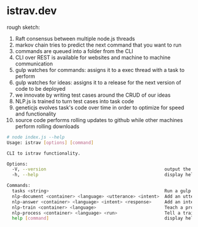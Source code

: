 istrav.dev
========

rough sketch:
1. Raft consensus between multiple node.js threads
2. markov chain tries to predict the next command that you want to run
3. commands are queued into a folder from the CLI
4. CLI over REST is available for websites and machine to machine communication
5. gulp watches for commands: assigns it to a exec thread with a task to perform
6. gulp watches for ideas: assigns it to a release for the next version of code to be deployed
7. we innovate by writing test cases around the CRUD of our ideas
8. NLP.js is trained to turn test cases into task code
9. geneticjs evolves task's code over time in order to optimize for speed and functionality
10. source code performs rolling updates to github while other machines perform rolling downloads

```bash
# node index.js --help
Usage: istrav [options] [command]

CLI to istrav functionality.

Options:
  -V, --version                                             output the version number
  -h, --help                                                display help for command

Commands:
  tasks <string>                                            Run a gulp task from the tasks folder.
  nlp-document <container> <language> <utterance> <intent>  Add an utterance and intent for the NLP.
  nlp-answer <container> <language> <intent> <response>     Add an intent and response for the NLP.
  nlp-train <container> <language>                          Teach a program how to act using documents and answers.
  nlp-process <container> <language> <run>                  Tell a trained program something.
  help [command]                                            display help for command
```
